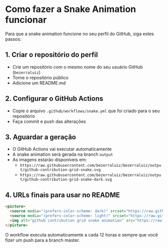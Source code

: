 # Como fazer a Snake Animation funcionar

Para que a snake animation funcione no seu perfil do GitHub, siga estes passos:

## 1. Criar o repositório do perfil
- Crie um repositório com o mesmo nome do seu usuário GitHub (`bezerraluiz`)
- Torne o repositório público
- Adicione um README.md

## 2. Configurar o GitHub Actions
- Copie o arquivo `.github/workflows/snake.yml` que foi criado para o seu repositório
- Faça commit e push das alterações

## 3. Aguardar a geração
- O GitHub Actions vai executar automaticamente
- A snake animation será gerada na branch `output`
- As imagens estarão disponíveis em:
  - `https://raw.githubusercontent.com/bezerraluiz/bezerraluiz/output/github-contribution-grid-snake.svg`
  - `https://raw.githubusercontent.com/bezerraluiz/bezerraluiz/output/github-contribution-grid-snake-dark.svg`

## 4. URLs finais para usar no README
```markdown
<picture>
  <source media="(prefers-color-scheme: dark)" srcset="https://raw.githubusercontent.com/bezerraluiz/bezerraluiz/output/github-contribution-grid-snake-dark.svg">
  <source media="(prefers-color-scheme: light)" srcset="https://raw.githubusercontent.com/bezerraluiz/bezerraluiz/output/github-contribution-grid-snake.svg">
  <img alt="github contribution grid snake animation" src="https://raw.githubusercontent.com/bezerraluiz/bezerraluiz/output/github-contribution-grid-snake.svg">
</picture>
```

O workflow executa automaticamente a cada 12 horas e sempre que você fizer um push para a branch master.
